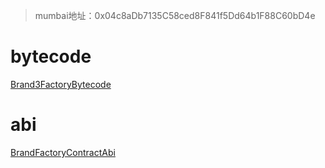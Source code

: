 > mumbai地址：0x04c8aDb7135C58ced8F841f5Dd64b1F88C60bD4e

# bytecode

[Brand3FactoryBytecode](BrandFactoryContractBytecode.bytecode)

# abi
[BrandFactoryContractAbi](BrandFactoryContractAbi.json)
